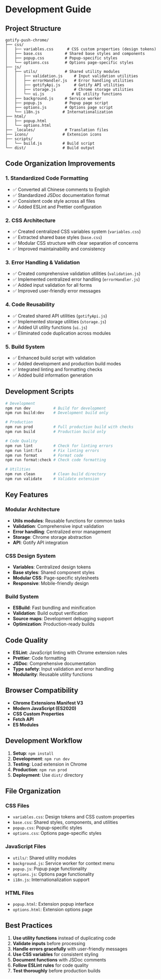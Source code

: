 # Development Guide

## Project Structure

```
gotify-push-chrome/
├── css/
│   ├── variables.css      # CSS custom properties (design tokens)
│   ├── base.css          # Shared base styles and components
│   ├── popup.css         # Popup-specific styles
│   └── options.css       # Options page-specific styles
├── js/
│   ├── utils/            # Shared utility modules
│   │   ├── validation.js     # Input validation utilities
│   │   ├── errorHandler.js   # Error handling utilities
│   │   ├── gotifyApi.js      # Gotify API utilities
│   │   ├── storage.js        # Chrome storage utilities
│   │   └── ui.js            # UI utility functions
│   ├── background.js     # Service worker
│   ├── popup.js          # Popup page script
│   ├── options.js        # Options page script
│   └── i18n.js          # Internationalization
├── html/
│   ├── popup.html
│   └── options.html
├── _locales/             # Translation files
├── icons/               # Extension icons
├── scripts/
│   └── build.js         # Build script
└── dist/                # Build output
```

## Code Organization Improvements

### 1. Standardized Code Formatting

- ✅ Converted all Chinese comments to English
- ✅ Standardized JSDoc documentation format
- ✅ Consistent code style across all files
- ✅ Added ESLint and Prettier configuration

### 2. CSS Architecture

- ✅ Created centralized CSS variables system (`variables.css`)
- ✅ Extracted shared base styles (`base.css`)
- ✅ Modular CSS structure with clear separation of concerns
- ✅ Improved maintainability and consistency

### 3. Error Handling & Validation

- ✅ Created comprehensive validation utilities (`validation.js`)
- ✅ Implemented centralized error handling (`errorHandler.js`)
- ✅ Added input validation for all forms
- ✅ Improved user-friendly error messages

### 4. Code Reusability

- ✅ Created shared API utilities (`gotifyApi.js`)
- ✅ Implemented storage utilities (`storage.js`)
- ✅ Added UI utility functions (`ui.js`)
- ✅ Eliminated code duplication across modules

### 5. Build System

- ✅ Enhanced build script with validation
- ✅ Added development and production build modes
- ✅ Integrated linting and formatting checks
- ✅ Added build information generation

## Development Scripts

```bash
# Development
npm run dev          # Build for development
npm run build:dev    # Development build only

# Production
npm run prod         # Full production build with checks
npm run build        # Production build only

# Code Quality
npm run lint         # Check for linting errors
npm run lint:fix     # Fix linting errors
npm run format       # Format code
npm run format:check # Check code formatting

# Utilities
npm run clean        # Clean build directory
npm run validate     # Validate extension
```

## Key Features

### Modular Architecture

- **Utils modules**: Reusable functions for common tasks
- **Validation**: Comprehensive input validation
- **Error handling**: Centralized error management
- **Storage**: Chrome storage abstraction
- **API**: Gotify API integration

### CSS Design System

- **Variables**: Centralized design tokens
- **Base styles**: Shared component styles
- **Modular CSS**: Page-specific stylesheets
- **Responsive**: Mobile-friendly design

### Build System

- **ESBuild**: Fast bundling and minification
- **Validation**: Build output verification
- **Source maps**: Development debugging support
- **Optimization**: Production-ready builds

## Code Quality

- **ESLint**: JavaScript linting with Chrome extension rules
- **Prettier**: Code formatting
- **JSDoc**: Comprehensive documentation
- **Type safety**: Input validation and error handling
- **Modularity**: Reusable utility functions

## Browser Compatibility

- **Chrome Extensions Manifest V3**
- **Modern JavaScript (ES2020)**
- **CSS Custom Properties**
- **Fetch API**
- **ES Modules**

## Development Workflow

1. **Setup**: `npm install`
2. **Development**: `npm run dev`
3. **Testing**: Load extension in Chrome
4. **Production**: `npm run prod`
5. **Deployment**: Use `dist/` directory

## File Organization

### CSS Files

- `variables.css`: Design tokens and CSS custom properties
- `base.css`: Shared styles, components, and utilities
- `popup.css`: Popup-specific styles
- `options.css`: Options page-specific styles

### JavaScript Files

- `utils/`: Shared utility modules
- `background.js`: Service worker for context menu
- `popup.js`: Popup page functionality
- `options.js`: Options page functionality
- `i18n.js`: Internationalization support

### HTML Files

- `popup.html`: Extension popup interface
- `options.html`: Extension options page

## Best Practices

1. **Use utility functions** instead of duplicating code
2. **Validate inputs** before processing
3. **Handle errors gracefully** with user-friendly messages
4. **Use CSS variables** for consistent styling
5. **Document functions** with JSDoc comments
6. **Follow ESLint rules** for code quality
7. **Test thoroughly** before production builds
